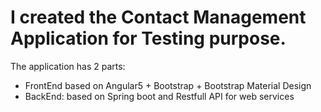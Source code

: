 # I created the Contact Management Application for Testing purpose. 
The application has 2 parts:
  - FrontEnd based on Angular5 + Bootstrap + Bootstrap Material Design
  - BackEnd: based on Spring boot and Restfull API for web services
